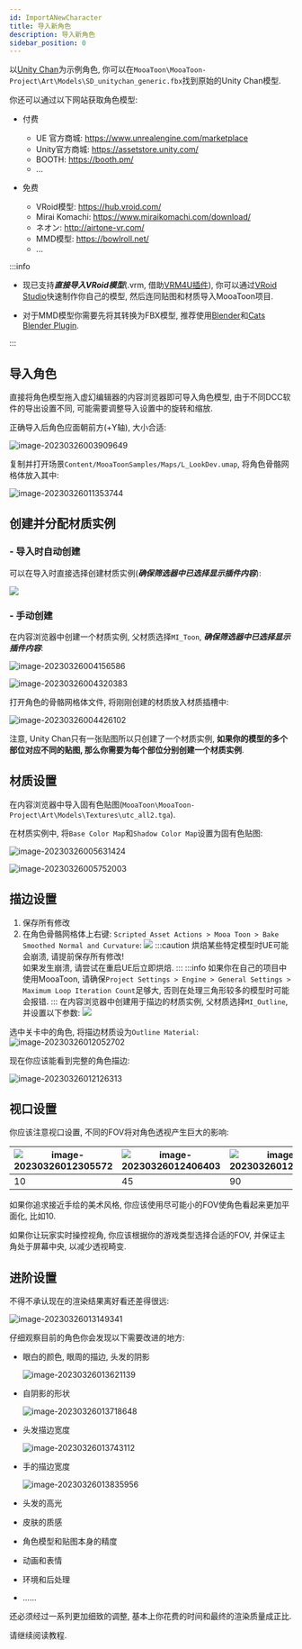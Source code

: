 ```yaml
---
id: ImportANewCharacter
title: 导入新角色
description: 导入新角色
sidebar_position: 0
---
```


以[Unity Chan](https://unity-chan.com/)为示例角色, 你可以在`MooaToon\MooaToon-Project\Art\Models\SD_unitychan_generic.fbx`找到原始的Unity Chan模型.

你还可以通过以下网站获取角色模型:

- 付费
  - UE 官方商城: https://www.unrealengine.com/marketplace
  - Unity官方商城: https://assetstore.unity.com/
  - BOOTH: https://booth.pm/
  - ...

- 免费
  - VRoid模型: https://hub.vroid.com/
  - Mirai Komachi: https://www.miraikomachi.com/download/
  - ネオン: http://airtone-vr.com/
  - MMD模型: https://bowlroll.net/
  - ...

:::info

- 现已支持***直接导入VRoid模型***(.vrm, 借助[VRM4U插件](https://github.com/JasonMa0012/VRM4U_MooaToon)), 你可以通过[VRoid Studio](https://vroid.com/studio)快速制作你自己的模型, 然后连同贴图和材质导入MooaToon项目.

- 对于MMD模型你需要先将其转换为FBX模型, 推荐使用[Blender](https://www.blender.org/)和[Cats Blender Plugin](https://github.com/absolute-quantum/cats-blender-plugin).

:::

## 导入角色

直接将角色模型拖入虚幻编辑器的内容浏览器即可导入角色模型, 由于不同DCC软件的导出设置不同, 可能需要调整导入设置中的旋转和缩放.

正确导入后角色应面朝前方(+Y轴), 大小合适:

![image-20230326003909649](./assets/image-20230326003909649.png)

复制并打开场景`Content/MooaToonSamples/Maps/L_LookDev.umap`, 将角色骨骼网格体放入其中:

![image-20230326011353744](./assets/image-20230326011353744.png)

## 创建并分配材质实例

### - 导入时自动创建

可以在导入时直接选择创建材质实例(***确保筛选器中已选择显示插件内容***):

![](assets/Pasted%20image%2020250307214723.png)

### - 手动创建

在内容浏览器中创建一个材质实例, 父材质选择`MI_Toon`, ***确保筛选器中已选择显示插件内容***: 

![image-20230326004156586](./assets/image-20230326004156586.png)

![image-20230326004320383](./assets/image-20230326004320383.png)

打开角色的骨骼网格体文件, 将刚刚创建的材质放入材质插槽中:

![image-20230326004426102](./assets/image-20230326004426102.png)

注意, Unity Chan只有一张贴图所以只创建了一个材质实例, **如果你的模型的多个部位对应不同的贴图, 那么你需要为每个部位分别创建一个材质实例**.

## 材质设置

在内容浏览器中导入固有色贴图(`MooaToon\MooaToon-Project\Art\Models\Textures\utc_all2.tga`).

在材质实例中, 将`Base Color Map`和`Shadow Color Map`设置为固有色贴图:

![image-20230326005631424](./assets/image-20230326005631424.png)

![image-20230326005752003](./assets/image-20230326005752003.png)

## 描边设置

1. 保存所有修改
2. 在角色骨骼网格体上右键: `Scripted Asset Actions > Mooa Toon > Bake Smoothed Normal and Curvature`:
![](assets/Pasted%20image%2020250307215258.png)
:::caution
烘焙某些特定模型时UE可能会崩溃, 请提前保存所有修改!  
如果发生崩溃, 请尝试在重启UE后立即烘焙.
:::
:::info
如果你在自己的项目中使用MooaToon, 请确保`Project Settings > Engine > General Settings > Maximum Loop Iteration Count`足够大, 否则在处理三角形较多的模型时可能会报错.
:::
在内容浏览器中创建用于描边的材质实例, 父材质选择`MI_Outline`, 并设置以下参数:
![](assets/Pasted%20image%2020250307215455.png)

选中关卡中的角色, 将描边材质设为`Outline Material`:
![image-20230326012052702](./assets/image-20230326012052702.png)

现在你应该能看到完整的角色描边:

![image-20230326012126313](./assets/image-20230326012126313.png)

## 视口设置

你应该注意视口设置, 不同的FOV将对角色透视产生巨大的影响:

| ![image-20230326012305572](./assets/image-20230326012305572.png) | ![image-20230326012406403](./assets/image-20230326012406403.png) | ![image-20230326012439049](./assets/image-20230326012439049.png) |
| ---------------------------------------------------------------- | ---------------------------------------------------------------- | ---------------------------------------------------------------- |
| 10                                                               | 45                                                               | 90                                                               |

如果你追求接近手绘的美术风格, 你应该使用尽可能小的FOV使角色看起来更加平面化, 比如10.

如果你让玩家实时操控视角, 你应该根据你的游戏类型选择合适的FOV, 并保证主角处于屏幕中央, 以减少透视畸变.

## 进阶设置

不得不承认现在的渲染结果离好看还差得很远:

![image-20230326013149341](./assets/image-20230326013149341.png)

仔细观察目前的角色你会发现以下需要改进的地方:

- 眼白的颜色, 眼周的描边, 头发的阴影

  ![image-20230326013621139](./assets/image-20230326013621139.png)

- 自阴影的形状

  ![image-20230326013718648](./assets/image-20230326013718648.png)

- 头发描边宽度

  ![image-20230326013743112](./assets/image-20230326013743112.png)

- 手的描边宽度

  ![image-20230326013835956](./assets/image-20230326013835956.png)

- 头发的高光

- 皮肤的质感

- 角色模型和贴图本身的精度

- 动画和表情

- 环境和后处理

- ......

还必须经过一系列更加细致的调整, 基本上你花费的时间和最终的渲染质量成正比.

请继续阅读教程.




















